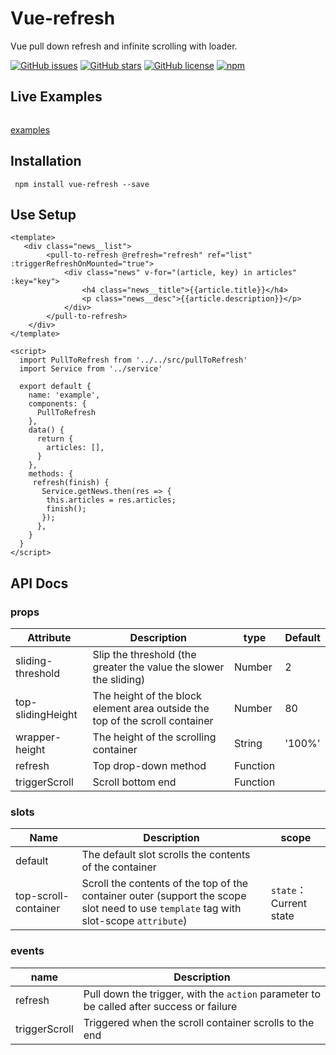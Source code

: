 # Vue-refresh
Vue pull down refresh and infinite scrolling with loader.


[![GitHub issues](https://img.shields.io/github/issues/keshavkatwe/vue-pull-to-refresh.svg?style=for-the-badge)](https://github.com/keshavkatwe/vue-pull-to-refresh/issues)
[![GitHub stars](https://img.shields.io/github/stars/keshavkatwe/vue-pull-to-refresh.svg?style=for-the-badge)](https://github.com/keshavkatwe/vue-pull-to-refresh/stargazers)
[![GitHub license](https://img.shields.io/github/license/keshavkatwe/vue-pull-to-refresh.svg?style=for-the-badge)](https://github.com/keshavkatwe/vue-pull-to-refresh/blob/master/LICENSE)
[![npm](https://img.shields.io/npm/v/npm.svg?style=for-the-badge)](https://github.com/keshavkatwe/vue-pull-to-refresh)

## Live Examples
<img src='https://chart.googleapis.com/chart?cht=qr&chl=https%3A%2F%2Fkeshavkatwe.github.io%2Fvue-pull-to-refresh%2Fexamples%2Fdist%2F&chs=180x180&choe=UTF-8&chld=L|2' alt=''>

[examples](https://keshavkatwe.github.io/vue-refresh/examples/dist/)

## Installation
```
 npm install vue-refresh --save
```

## Use Setup
``` vue
<template>  
   <div class="news__list">
        <pull-to-refresh @refresh="refresh" ref="list" :triggerRefreshOnMounted="true">
            <div class="news" v-for="(article, key) in articles" :key="key">
                <h4 class="news__title">{{article.title}}</h4>
                <p class="news__desc">{{article.description}}</p>
            </div>
        </pull-to-refresh>
    </div>
</template>

<script>
  import PullToRefresh from '../../src/pullToRefresh'
  import Service from '../service'
  
  export default {
    name: 'example',
    components: {
      PullToRefresh
    },
    data() {
      return {
        articles: [],
      }
    },
    methods: {
     refresh(finish) {
       Service.getNews.then(res => {
        this.articles = res.articles;
        finish();
       });
      },
    }
  }
</script>
 ```

 
 ## API Docs
 
 ### props
| Attribute | Description | type | Default |
| --- | --- | --- | --- | 
| sliding-threshold | Slip the threshold (the greater the value the slower the sliding) | Number | 2 |
| top-slidingHeight | The height of the block element area outside the top of the scroll container | Number | 80 |
| wrapper-height | The height of the scrolling container | String | '100%' |
| refresh | Top drop-down method | Function | |
| triggerScroll | Scroll bottom end | Function | |


 ### slots
| Name | Description | scope |
| --- | --- | --- |
| default | The default slot scrolls the contents of the container |
| top-scroll-container | Scroll the contents of the top of the container outer (support the scope slot need to use `template` tag with slot-scope `attribute`) | `state`：Current state |

 ### events
| name | Description |
| --- | --- |
| refresh | Pull down the trigger, with the `action` parameter to be called after success or failure |
| triggerScroll | Triggered when the scroll container scrolls to the end |
